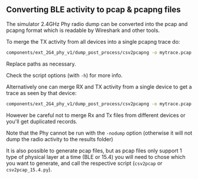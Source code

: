 ## Converting BLE activity to pcap & pcapng files

The simulator 2.4GHz Phy radio dump can be converted into the pcap and pcapng format which is readable by Wireshark and other tools.

To merge the TX activity from all devices into a single pcapng trace do:

```sh
components/ext_2G4_phy_v1/dump_post_process/csv2pcapng -o mytrace.pcap results/<sim_id>/d_2G4*.Tx.csv
```
Replace paths as necessary.

Check the script options (with `-h`) for more info.

Alternatively one can merge RX and TX activity from a single device to get a trace as seen by that device:
```sh
components/ext_2G4_phy_v1/dump_post_process/csv2pcapng -o mytrace.pcap results/<sim_id>/d_2G4_00.{Rx,Tx}.csv
```

However be careful not to merge Rx and Tx files from different devices or you'll get duplicated records.

Note that the Phy cannot be run with the `-nodump` option (otherwise it will not dump the radio activity to the results folder)

It is also possible to generate pcap files, but as pcap files only support 1 type of physical layer at a time (BLE or 15.4)
you will need to chose which you want to generate, and call the respective script (`csv2pcap` or `csv2pcap_15.4.py`).
